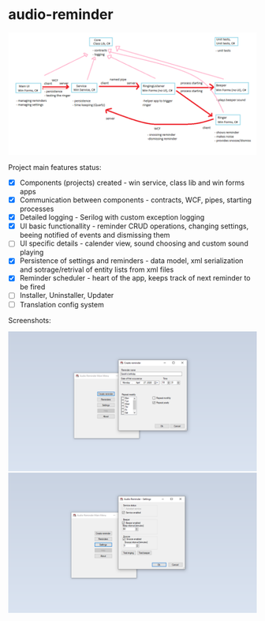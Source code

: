 # audio-reminder
![Project diagram](https://github.com/dupop/audio-reminder/blob/develop/Documentation/Project_component_diagram.png)

Project main features status:
- [x] Components (projects) created - win service, class lib and win forms apps
- [x] Communication between components - contracts, WCF, pipes, starting processes
- [x] Detailed logging - Serilog with custom exception logging
- [x] UI basic functionallity - reminder CRUD operations, changing settings, beeing notified of events and dismissing them
- [ ] UI specific details - calender view, sound choosing and custom sound playing
- [x] Persistence of settings and reminders - data model, xml serialization and sotrage/retrival of entity lists from xml files
- [x] Reminder scheduler - heart of the app, keeps track of next reminder to be fired
- [ ] Installer, Uninstaller, Updater
- [ ] Translation config system

Screenshots:

![CreateReminder Screenshot](https://github.com/dupop/audio-reminder/blob/develop/Documentation/CreateReminder_Screenshot.png)
![Settings Screenshot](https://github.com/dupop/audio-reminder/blob/develop/Documentation/Settings_Screenshot.png)

